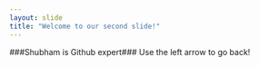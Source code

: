 ```yaml
---
layout: slide
title: "Welcome to our second slide!"
---
```

###Shubham is Github expert###
Use the left arrow to go back!
